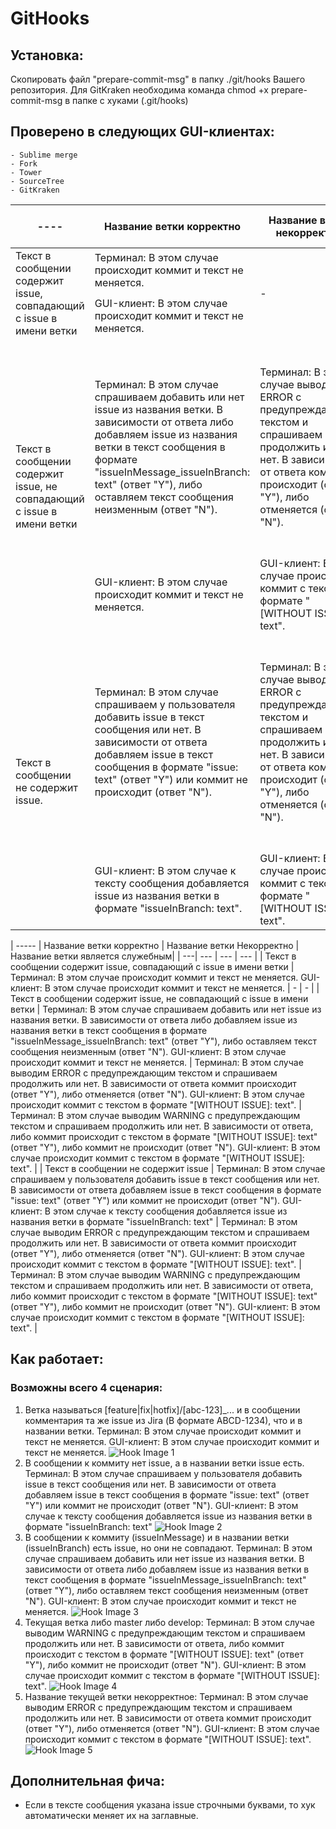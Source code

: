 # GitHooks

## Установка:
Скопировать файл "prepare-commit-msg" в папку ./git/hooks Вашего репозитория.
Для GitKraken необходима команда chmod +x prepare-commit-msg в папке с хуками (.git/hooks)
 
 
## Проверено в следующих GUI-клиентах:
    - Sublime merge
    - Fork
    - Tower
    - SourceTree
    - GitKraken 
    
    
<table>
       <thead>
           <tr>
               <th>----</th>
               <th>Название ветки корректно</th>
               <th>Название ветки некорректно</th>
               <th>Название ветки является служебным|</th>
           </tr>
       </thead>
       <tbody>
           <tr>
               <td rowspan=2>Текст в сообщении содержит issue, совпадающий с issue в имени ветки</td>
               <td>Терминал: В этом случае происходит коммит и текст не меняется. </td>
               <td rowspan=2>-</td>
               <td rowspan=2>-</td>
           </tr>
           <tr>
               <td>GUI-клиент: В этом случае происходит коммит и текст не меняется.</td>
           </tr>
            <tr>
               <td rowspan=2>Текст в сообщении содержит issue, не совпадающий с issue в имени ветки</td>
               <td>Терминал: В этом случае спрашиваем добавить или нет issue из названия ветки. В зависимости от ответа либо добавляем issue из названия ветки в текст сообщения в формате "issueInMessage_issueInBranch: text" (ответ "Y"), либо оставляем текст сообщения неизменным (ответ "N").</td>
               <td>Терминал: В этом случае выводим ERROR с предупреждающим текстом и спрашиваем продолжить или нет. В зависимости от ответа коммит происходит (ответ "Y"), либо отменяется (ответ "N").</td>
               <td>Терминал: В этом случае выводим WARNING с предупреждающим текстом и спрашиваем продолжить или нет. В зависимости от ответа, либо коммит происходит с текстом в формате "[WITHOUT ISSUE]: text" (ответ "Y"), либо коммит не происходит (ответ "N").</td>
           </tr>
           <tr>
               <td>GUI-клиент: В этом случае происходит коммит и текст не меняется.</td>
               <td>GUI-клиент: В этом случае происходит коммит с текстом в формате "[WITHOUT ISSUE]: text".</td>
               <td>GUI-клиент: В этом случае происходит коммит с текстом в формате "[WITHOUT ISSUE]: text".</td>
           </tr>
           <tr>
               <td rowspan=2>Текст в сообщении не содержит issue.</td>
               <td>Терминал: В этом случае спрашиваем у пользователя добавить issue в текст сообщения или нет. В зависимости от ответа добавляем issue в текст сообщения в формате "issue: text" (ответ "Y") или коммит не происходит (ответ "N").</td>
               <td>Терминал: В этом случае выводим ERROR с предупреждающим текстом и спрашиваем продолжить или нет. В зависимости от ответа коммит происходит (ответ "Y"), либо отменяется (ответ "N").</td>
               <td>Терминал: В этом случае выводим WARNING с предупреждающим текстом и спрашиваем продолжить или нет. В зависимости от ответа, либо коммит происходит с текстом в формате "[WITHOUT ISSUE]: text" (ответ "Y"), либо коммит не происходит (ответ "N").</td>
           </tr>
           <tr>
               <td>GUI-клиент: В этом случае к тексту сообщения добавляется issue из названия ветки в формате "issueInBranch: text".</td>
               <td>GUI-клиент: В этом случае происходит коммит с текстом в формате "[WITHOUT ISSUE]: text".</td>
               <td>GUI-клиент: В этом случае происходит коммит с текстом в формате "[WITHOUT ISSUE]: text".</td>
           </tr>
       </tbody>
</table>
| ----- | Название ветки корректно | Название ветки Некорректно | Название ветки является служебным|
| ---| --- | --- | --- |
| Текст в сообщении содержит issue, совпадающий с issue в имени ветки | Терминал: В этом случае происходит коммит и текст не меняется. GUI-клиент: В этом случае происходит коммит и текст не меняется.   |   -  |  -  |
| Текст в сообщении содержит issue, не совпадающий с issue в имени ветки |  Терминал: В этом случае спрашиваем добавить или нет issue из названия ветки. В зависимости от ответа либо добавляем issue из названия ветки в текст сообщения в формате "issueInMessage_issueInBranch: text" (ответ "Y"), либо оставляем текст сообщения неизменным (ответ "N"). GUI-клиент: В этом случае происходит коммит и текст не меняется.  |  Терминал: В этом случае выводим ERROR с предупреждающим текстом и спрашиваем продолжить или нет. В зависимости от ответа коммит происходит (ответ "Y"), либо отменяется (ответ "N"). GUI-клиент: В этом случае происходит коммит с текстом в формате "[WITHOUT ISSUE]: text".   |  Терминал: В этом случае выводим WARNING с предупреждающим текстом и спрашиваем продолжить или нет. В зависимости от ответа, либо коммит происходит с текстом в формате "[WITHOUT ISSUE]: text" (ответ "Y"), либо коммит не происходит (ответ "N"). GUI-клиент:  В этом случае происходит коммит с текстом в формате "[WITHOUT ISSUE]: text".  |
| Текст в сообщении не содержит issue |  Терминал: В этом случае спрашиваем у пользователя добавить issue в текст сообщения или нет. В зависимости от ответа добавляем issue в текст сообщения в формате "issue: text" (ответ "Y") или коммит не происходит (ответ "N"). GUI-клиент: В этом случае к тексту сообщения добавляется issue из названия ветки в формате "issueInBranch: text"  |  Терминал: В этом случае выводим ERROR с предупреждающим текстом и спрашиваем продолжить или нет. В зависимости от ответа коммит происходит (ответ "Y"), либо отменяется (ответ "N"). GUI-клиент: В этом случае происходит коммит с текстом в формате "[WITHOUT ISSUE]: text".   |  Терминал: В этом случае выводим WARNING с предупреждающим текстом и спрашиваем продолжить или нет. В зависимости от ответа, либо коммит происходит с текстом в формате "[WITHOUT ISSUE]: text" (ответ "Y"), либо коммит не происходит (ответ "N"). GUI-клиент:  В этом случае происходит коммит с текстом в формате "[WITHOUT ISSUE]: text".  |


    
## Как работает:
### Возможны всего 4 сценария:
1) Ветка называться [feature|fix|hotfix]/[abc-123]_... и в сообщении комментария та же issue из Jira (В формате ABCD-1234), что и в названии ветки. 
Терминал: В этом случае происходит коммит и текст не меняется.
GUI-клиент: В этом случае происходит коммит и текст не меняется.
![Hook Image 1](Images/hook_1.png)
2) В сообщении к коммиту нет issue, а в названии ветки issue есть.
Терминал: В этом случае спрашиваем у пользователя добавить issue в текст сообщения или нет. В зависимости от ответа добавляем issue в текст сообщения в формате "issue: text" (ответ "Y") или коммит не происходит (ответ "N"). 
GUI-клиент: В этом случае к тексту сообщения добавляется issue из названия ветки в формате "issueInBranch: text"
![Hook Image 2](Images/hook_2.png)
3) В сообщении к коммиту (issueInMessage) и в названии ветки (issueInBranch) есть issue, но они не совпадают.
Терминал: В этом случае спрашиваем добавить или нет issue из названия ветки. В зависимости от ответа либо добавляем issue из названия ветки в текст сообщения в формате "issueInMessage_issueInBranch: text" (ответ "Y"), либо оставляем текст сообщения неизменным (ответ "N"). 
GUI-клиент: В этом случае происходит коммит и текст не меняется.
![Hook Image 3](Images/hook_3.png)
4) Текущая ветка либо master либо develop:
Терминал: В этом случае выводим WARNING с предупреждающим текстом и спрашиваем продолжить или нет. В зависимости от ответа, либо коммит происходит с текстом в формате "[WITHOUT ISSUE]: text" (ответ "Y"), либо коммит не происходит (ответ "N").
GUI-клиент:  В этом случае происходит коммит с текстом в формате "[WITHOUT ISSUE]: text".
![Hook Image 4](Images/hook_4.png)
5) Название текущей ветки некорректное:
Терминал: В этом случае выводим ERROR с предупреждающим текстом и спрашиваем продолжить или нет. В зависимости от ответа коммит происходит (ответ "Y"), либо отменяется (ответ "N").
GUI-клиент: В этом случае происходит коммит с текстом в формате "[WITHOUT ISSUE]: text".
![Hook Image 5](Images/hook_5.png)


## Дополнительная фича:
- Если в тексте сообщения указана issue строчными буквами, то хук автоматически меняет их на заглавные.

    
